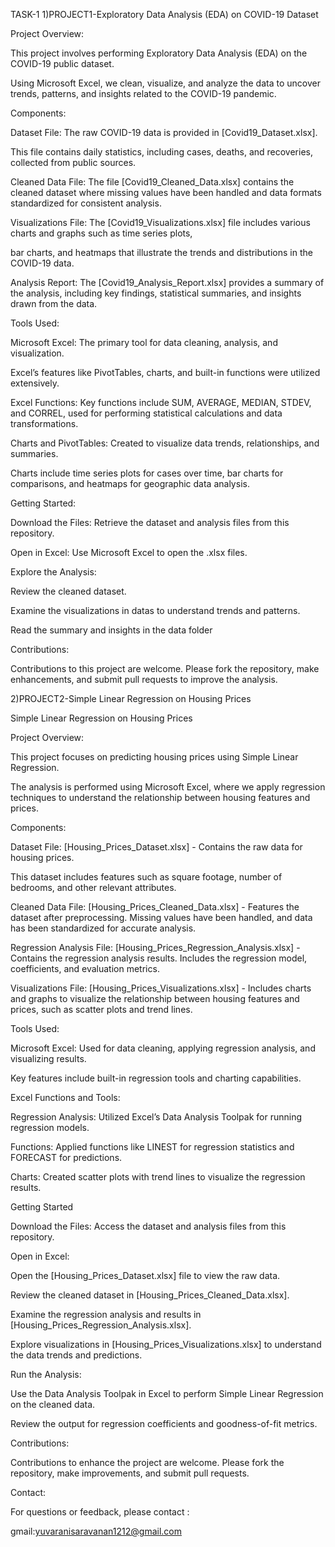 TASK-1
1)PROJECT1-Exploratory Data Analysis (EDA) on COVID-19 Dataset

Project Overview:

This project involves performing Exploratory Data Analysis (EDA) on the COVID-19 public dataset.

Using Microsoft Excel, we clean, visualize, and analyze the data to uncover trends, patterns, and insights related to the COVID-19 pandemic.

Components:

Dataset File: The raw COVID-19 data is provided in [Covid19_Dataset.xlsx]. 

This file contains daily statistics, including cases, deaths, and recoveries, collected from public sources.

Cleaned Data File: The file [Covid19_Cleaned_Data.xlsx] contains the cleaned dataset where missing values have been handled and data formats standardized for consistent analysis.

Visualizations File: The [Covid19_Visualizations.xlsx] file includes various charts and graphs such as time series plots, 

bar charts, and heatmaps that illustrate the trends and distributions in the COVID-19 data.

Analysis Report: The [Covid19_Analysis_Report.xlsx] provides a summary of the analysis, including key findings, statistical summaries, and insights drawn from the data.

Tools Used:

Microsoft Excel: The primary tool for data cleaning, analysis, and visualization. 

Excel’s features like PivotTables, charts, and built-in functions were utilized extensively.

Excel Functions: Key functions include SUM, AVERAGE, MEDIAN, STDEV, and CORREL, used for performing statistical calculations and data transformations.

Charts and PivotTables: Created to visualize data trends, relationships, and summaries. 

Charts include time series plots for cases over time, bar charts for comparisons, and heatmaps for geographic data analysis.

Getting Started:

Download the Files: Retrieve the dataset and analysis files from this repository.

Open in Excel: Use Microsoft Excel to open the .xlsx files.

Explore the Analysis:

Review the cleaned dataset.

Examine the visualizations in datas  to understand trends and patterns.

Read the summary and insights in the data folder

Contributions:

Contributions to this project are welcome. Please fork the repository, make enhancements, and submit pull requests to improve the analysis.

2)PROJECT2-Simple Linear Regression on Housing Prices

Simple Linear Regression on Housing Prices

Project Overview:

This project focuses on predicting housing prices using Simple Linear Regression.

The analysis is performed using Microsoft Excel, where we apply regression techniques to understand the relationship between housing features and prices.

Components:

Dataset File: [Housing_Prices_Dataset.xlsx] - Contains the raw data for housing prices.

This dataset includes features such as square footage, number of bedrooms, and other relevant attributes.

Cleaned Data File: [Housing_Prices_Cleaned_Data.xlsx] - Features the dataset after preprocessing. Missing values have been handled, and data has been standardized for accurate analysis.

Regression Analysis File: [Housing_Prices_Regression_Analysis.xlsx] - Contains the regression analysis results. Includes the regression model, coefficients, and evaluation metrics.

Visualizations File: [Housing_Prices_Visualizations.xlsx] - Includes charts and graphs to visualize the relationship between housing features and prices, such as scatter plots and trend lines.

Tools Used:

Microsoft Excel: Used for data cleaning, applying regression analysis, and visualizing results. 

Key features include built-in regression tools and charting capabilities.

Excel Functions and Tools:

Regression Analysis: Utilized Excel’s Data Analysis Toolpak for running regression models.

Functions: Applied functions like LINEST for regression statistics and FORECAST for predictions.

Charts: Created scatter plots with trend lines to visualize the regression results.

Getting Started

Download the Files: Access the dataset and analysis files from this repository.

Open in Excel:

Open the [Housing_Prices_Dataset.xlsx] file to view the raw data.

Review the cleaned dataset in [Housing_Prices_Cleaned_Data.xlsx].

Examine the regression analysis and results in [Housing_Prices_Regression_Analysis.xlsx].

Explore visualizations in [Housing_Prices_Visualizations.xlsx] to understand the data trends and predictions.

Run the Analysis:

Use the Data Analysis Toolpak in Excel to perform Simple Linear Regression on the cleaned data.

Review the output for regression coefficients and goodness-of-fit metrics.

Contributions:

Contributions to enhance the project are welcome. Please fork the repository, make improvements, and submit pull requests.




Contact:

For questions or feedback, please contact :

gmail:yuvaranisaravanan1212@gmail.com
